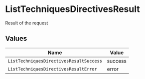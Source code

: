 # ListTechniquesDirectivesResult

Result of the request


## Values

| Name                                    | Value                                   |
| --------------------------------------- | --------------------------------------- |
| `ListTechniquesDirectivesResultSuccess` | success                                 |
| `ListTechniquesDirectivesResultError`   | error                                   |